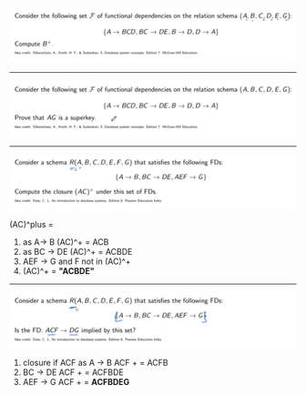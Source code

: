 ![img.png](image/img.png)
___
![img_1.png](image/img_1.png)

___
![img_2.png](image/img_2.png)

(AC)^plus = 
1. as A-> B (AC)^+ = ACB
2. as BC -> DE (AC)^+ = ACBDE
3. AEF -> G and F not in (AC)^+ 
4. (AC)^+ = **"ACBDE"**
___
![img_3.png](image/img_3.png)
1. closure if ACF as A -> B ACF + =  ACFB 
2. BC -> DE  ACF + =  ACFBDE
3. AEF -> G  ACF + =  **ACFBDEG**